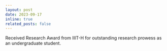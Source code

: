 ```yaml
---
layout: post
date: 2023-09-17
inline: true
related_posts: false
---
```


Received Research Award from IIIT-H for outstanding research prowess as an undergraduate student.